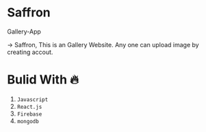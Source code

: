 # Saffron
  
  Gallery-App
  
  -> Saffron, This is an Gallery Website. Any one can upload image by creating accout. 
  

# Bulid With 🔥

  1. `Javascript`
  2. `React.js`
  3. `Firebase`
  4. `mongodb`
